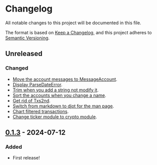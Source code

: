 # Changelog

All notable changes to this project will be documented in this file.

The format is based on [Keep a Changelog](https://keepachangelog.com/en/1.0.0/),
and this project adheres to [Semantic Versioning](https://semver.org/spec/v2.0.0.html).

## Unreleased

### Changed

- [Move the account messages to MessageAccount](https://github.com/dcampbell24/financial-accounts/commit/56f6705caaea2fa07bb0331116c47adaa69880f4).
- [Display ParseDateError](https://github.com/dcampbell24/financial-accounts/commit/3627d92a30ea5ac1d86298b04e254e61513f4d4d).
- [Trim when you add a string not modify it](https://github.com/dcampbell24/financial-accounts/commit/cbc5b5ba4bfad7f497b097c17bed567936f08d91).
- [Sort the accounts when you change a name](https://github.com/dcampbell24/financial-accounts/commit/351a52a8111137d8a2c99749b451a78cb91a7611).
- [Get rid of Txs2nd](https://github.com/dcampbell24/financial-accounts/commit/ae7a0bfe86fec03acc177f2912afe9c872359b8c).
- [Switch from markdown to djot for the man page](https://github.com/dcampbell24/financial-accounts/commit/66929e72e6c5bd0bbc0c2f447295fb02e5bf4a3b).
- [Chart filtered transactions](https://github.com/dcampbell24/financial-accounts/commit/dad92faaa4b339aa0be7bf202d34d9768911fb06).
- [Change ticker module to crypto module](https://github.com/dcampbell24/financial-accounts/commit/b555d6a38dfea71f4ea7a66d93232b5e1f8263db).

## [0.1.3] - 2024-07-12

### Added

- First release!

[0.1.3]: https://crates.io/crates/financial-accounts/0.1.3
